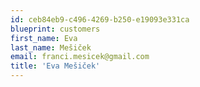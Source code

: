 ```yaml
---
id: ceb84eb9-c496-4269-b250-e19093e331ca
blueprint: customers
first_name: Eva
last_name: Mešiček
email: franci.mesicek@gmail.com
title: 'Eva Mešiček'
---
```

